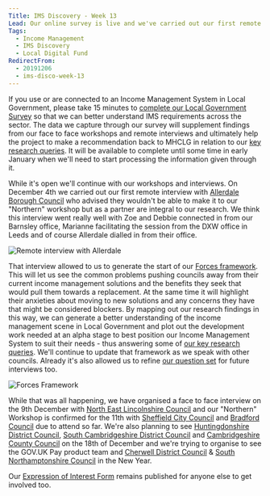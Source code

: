 ```yaml
---
Title: IMS Discovery - Week 13
Lead: Our online survey is live and we've carried out our first remote interview.
Tags: 
  - Income Management
  - IMS Discovery
  - Local Digital Fund
RedirectFrom:
  - 20191206
  - ims-disco-week-13
---
```


If you use or are connected to an Income Management System in Local Government, please take 15 minutes to [complete our Local Government Survey](https://www.surveymonkey.co.uk/r/BMBCIMS12) so that we can better understand IMS requirements across the sector. The data we capture through our survey will supplement findings from our face to face workshops and remote interviews and ultimately help the project to make a recommendation back to MHCLG in relation to our [key research queries](/20190916). It will be available to complete until some time in early January when we'll need to start processing the information given through it.

While it's open we'll continue with our workshops and interviews. On December 4th we carried out our first remote interview with [Allerdale Borough Council](https://www.allerdale.gov.uk/) who advised they wouldn't be able to make it to our "Northern" workshop but as a partner are integral to our research. We think this interview went really well with Zoe and Debbie connected in from our Barnsley office, Marianne facilitating the session from the DXW office in Leeds and of course Allerdale dialled in from their office.

![Remote interview with Allerdale](/assets/images/2019-12-06-allerdale-remote.png)

That interview allowed to us to generate the start of our [Forces framework](https://dxw.slack.com/files/UF8061ZPU/FRCK08E5N/screenshot_2019-12-06_at_08.24.50.png). This will let us see the common problems pushing councils away from their current income management solutions and the benefits they seek that would pull them towards a replacement. At the same time it will highlight their anxieties about moving to new solutions and any concerns they have that might be considered blockers. By mapping out our research findings in this way, we can generate a better understanding of the income management scene in Local Government and plot out the development work needed at an alpha stage to best position our Income Management System to suit their needs - thus answering some of [our key research queries](/20190916). We'll continue to update that framework as we speak with other councils. Already it's also allowed us to refine [our question set](https://docs.google.com/presentation/d/1rZjEP1m2z3UPqHzikuIyPsWyCdw5m7SPT_fKI93T1ag/) for future interviews too.

![Forces Framework](https://www.strategyzer.com/hubfs/Imported_Blog_Media/Forces_Diagram_Version_Strategyzer-3.jpeg)

While that was all happening, we have organised a face to face interview on the 9th December with [North East Lincolnshire Council](https://www.nelincs.gov.uk/) and our "Northern" Workshop is confirmed for the 11th with [Sheffield City Council](https://www.sheffield.gov.uk/) and [Bradford Council](https://www.bradford.gov.uk/) due to attend so far. We're also planning to see [Huntingdonshire District Council](https://www.huntingdonshire.gov.uk/), [South Cambridgeshire District Council](https://www.scambs.gov.uk/) and [Cambridgeshire County Council](https://www.cambridgeshire.gov.uk/) on the 18th of December and we're trying to organise to see the GOV.UK Pay product team and [Cherwell District Council](https://www.cherwell.gov.uk/) & [South Northamptonshire Council](https://www.southnorthants.gov.uk/) in the New Year.

Our [Expression of Interest Form](https://forms.gle/Zx6cuVodTosFEH2x6) remains published for anyone else to get involved too.